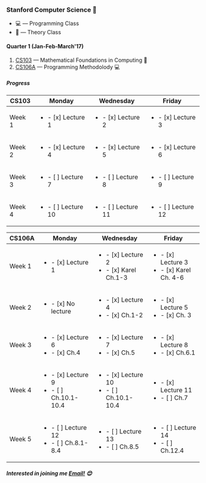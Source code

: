 ### Stanford Computer Science :evergreen_tree:

* :computer: — Programming Class
* :book: — Theory Class

#### Quarter 1 **(Jan-Feb-March'17)**  
1. [CS103](http://web.stanford.edu/class/cs103/) — Mathematical Foundations in Computing :book:
2. [CS106A](https://web.stanford.edu/class/cs106a) — Programming Methodolody :computer:

##### *Progress*


| **CS103**  | Monday  | Wednesday  |  Friday |
|---|---|---|---|
| Week 1  | <ul><li>- [x] Lecture 1</li></ul>  | <ul><li>- [x] Lecture 2</li></ul>  | <ul><li>- [x] Lecture 3</li></ul> |
| Week 2  | <ul><li>- [x] Lecture 4 </li></ul>  | <ul><li>- [x] Lecture 5</li></ul>  | <ul><li>- [x] Lecture 6</li></ul> |
| Week 3  | <ul><li>- [ ] Lecture 7</li></ul>  | <ul><li>- [ ] Lecture 8</li></ul>  | <ul><li>- [ ] Lecture 9</li></ul> |
| Week 4  | <ul><li>- [ ] Lecture 10</li></ul>  | <ul><li>- [ ] Lecture 11</li></ul>  | <ul><li>- [ ] Lecture 12</li></ul> |



| **CS106A**  | Monday  | Wednesday  |  Friday |
|---|---|---|---|
| Week 1  | <ul><li>- [x] Lecture 1</li></ul>  | <ul><li>- [x] Lecture 2</li><li>- [x] Karel Ch.1-3 </li></ul>  | <ul><li>- [x] Lecture 3</li><li>- [x] Karel Ch. 4-6 </li></ul> |
| Week 2  | <ul><li>- [x] No lecture </li></ul>  | <ul><li>- [x] Lecture 4</li><li>- [x] Ch.1-2</li></ul>  | <ul><li>- [x] Lecture 5</li><li>- [x] Ch. 3</li></ul> |
| Week 3  | <ul><li>- [x] Lecture 6</li><li>- [x] Ch.4 </li></ul>  | <ul><li>- [x] Lecture 7</li><li>- [x] Ch.5 </li></ul>  | <ul><li>- [x] Lecture 8</li><li>- [x] Ch.6.1 </li></ul> |
| Week 4  | <ul><li>- [x] Lecture 9</li><li>- [ ] Ch.10.1-10.4 </li></ul>  | <ul><li>- [x] Lecture 10</li><li>- [ ] Ch.10.1-10.4</li></ul>  | <ul><li>- [x] Lecture 11</li><li>- [ ] Ch.7 </li></ul> |
| Week 5  | <ul><li>- [ ] Lecture 12</li><li>- [ ] Ch.8.1-8.4 </li></ul>  | <ul><li>- [ ] Lecture 13</li><li>- [ ] Ch.8.5</li></ul>  | <ul><li>- [ ] Lecture 14</li><li>- [ ] Ch.12.4 </li></ul> |


##### *Interested in joining me* [Email!](mailto:brijrajsinhgohil.gohil@gmail.com) :blush:

